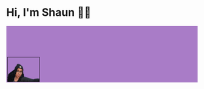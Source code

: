 # Hi, I'm Shaun 👋🏾

<img src="https://raw.githubusercontent.com/deshaunnascott/deshaunnascott/master/img/ShaunHeader.png" />
<!--
**deshaunnascott/deshaunnascott** is a ✨ _special_ ✨ repository because its `README.md` (this file) appears on your GitHub profile.

Here are some ideas to get you started:

- 🔭 I’m currently working on ...
- 🌱 I’m currently learning ...
- 👯 I’m looking to collaborate on ...
- 🤔 I’m looking for help with ...
- 💬 Ask me about ...
- 📫 How to reach me: ...
- 😄 Pronouns: ...
- ⚡ Fun fact: ...
-->


